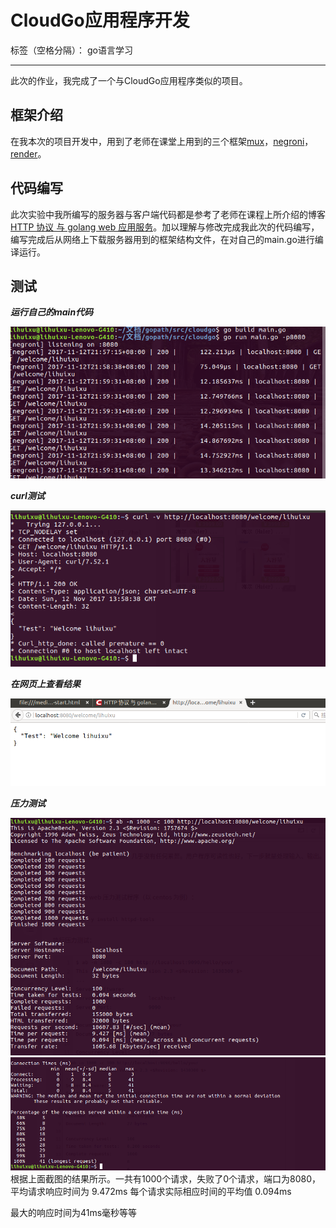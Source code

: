 ﻿# CloudGo应用程序开发
标签（空格分隔）： go语言学习

---
此次的作业，我完成了一个与CloudGo应用程序类似的项目。

## 框架介绍

在我本次的项目开发中，用到了老师在课堂上用到的三个框架[mux](https://studygolang.com/articles/7268)，[negroni](http://blog.csdn.net/abqchina/article/details/53906963)，[render](http://blog.csdn.net/lb7758zx/article/details/51694373)。
## 代码编写

此次实验中我所编写的服务器与客户端代码都是参考了老师在课程上所介绍的博客[HTTP 协议 与 golang web 应用服务](http://blog.csdn.net/pmlpml/article/details/78404838)。加以理解与修改完成我此次的代码编写，编写完成后从网络上下载服务器用到的框架结构文件，在对自己的main.go进行编译运行。

## 测试

***运行自己的main代码***

![代码运行截图](/截图/4.png)

***curl测试***

![curl截图](/截图/2.png)

***在网页上查看结果***

![网页结果截图](/截图/1.png)

***压力测试***

![](/截图/3.1.png)
![](/截图/3.2.png)
根据上面截图的结果所示。一共有1000个请求，失败了0个请求，端口为8080， 平均请求响应时间为 9.472ms 每个请求实际相应时间的平均值 0.094ms

最大的响应时间为41ms毫秒等等


